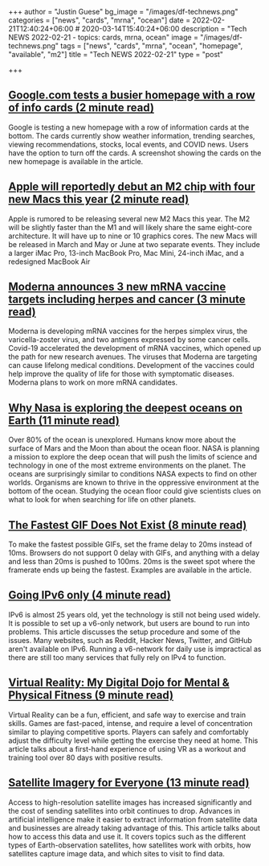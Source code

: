 +++
author = "Justin Guese"
bg_image = "/images/df-technews.png"
categories = ["news", "cards", "mrna", "ocean"]
date = 2022-02-21T12:40:24+06:00 # 2020-03-14T15:40:24+06:00
description = "Tech NEWS 2022-02-21 - topics: cards, mrna, ocean"
image = "/images/df-technews.png"
tags = ["news", "cards", "mrna", "ocean", "homepage", "available", "m2"]
title = "Tech NEWS 2022-02-21"
type = "post"

+++

## [Google.com tests a busier homepage with a row of info cards (2 minute read)](https://arstechnica.com/gadgets/2022/02/google-search-channels-yahoo-com-tests-news-and-weather-on-the-homepage/)

Google is testing a new homepage with a row of information cards at the bottom. The cards currently show weather information, trending searches, viewing recommendations, stocks, local events, and COVID news. Users have the option to turn off the cards. A screenshot showing the cards on the new homepage is available in the article.

## [Apple will reportedly debut an M2 chip with four new Macs this year (2 minute read)](https://www.theverge.com/2022/2/20/22943411/apple-m2-chip-new-macs-rumor?scrolla=5eb6d68b7fedc32c19ef33b4)

Apple is rumored to be releasing several new M2 Macs this year. The M2 will be slightly faster than the M1 and will likely share the same eight-core architecture. It will have up to nine or 10 graphics cores. The new Macs will be released in March and May or June at two separate events. They include a larger iMac Pro, 13-inch MacBook Pro, Mac Mini, 24-inch iMac, and a redesigned MacBook Air

## [Moderna announces 3 new mRNA vaccine targets including herpes and cancer (3 minute read)](https://newatlas.com/medical/moderna-new-mrna-vaccine-targets-herpes-cancer-shingles/)

Moderna is developing mRNA vaccines for the herpes simplex virus, the varicella-zoster virus, and two antigens expressed by some cancer cells. Covid-19 accelerated the development of mRNA vaccines, which opened up the path for new research avenues. The viruses that Moderna are targeting can cause lifelong medical conditions. Development of the vaccines could help improve the quality of life for those with symptomatic diseases. Moderna plans to work on more mRNA candidates.

## [Why Nasa is exploring the deepest oceans on Earth (11 minute read)](https://www.bbc.com/future/article/20220111-why-nasa-is-exploring-the-deepest-oceans-on-earth)

Over 80% of the ocean is unexplored. Humans know more about the surface of Mars and the Moon than about the ocean floor. NASA is planning a mission to explore the deep ocean that will push the limits of science and technology in one of the most extreme environments on the planet. The oceans are surprisingly similar to conditions NASA expects to find on other worlds. Organisms are known to thrive in the oppressive environment at the bottom of the ocean. Studying the ocean floor could give scientists clues on what to look for when searching for life on other planets.

## [The Fastest GIF Does Not Exist (8 minute read)](https://www.biphelps.com/blog/The-Fastest-GIF-Does-Not-Exist)

To make the fastest possible GIFs, set the frame delay to 20ms instead of 10ms. Browsers do not support 0 delay with GIFs, and anything with a delay and less than 20ms is pushed to 100ms. 20ms is the sweet spot where the framerate ends up being the fastest. Examples are available in the article.

## [Going IPv6 only (4 minute read)](https://blog.brixit.nl/going-ipv6-only/)

IPv6 is almost 25 years old, yet the technology is still not being used widely. It is possible to set up a v6-only network, but users are bound to run into problems. This article discusses the setup procedure and some of the issues. Many websites, such as Reddit, Hacker News, Twitter, and GitHub aren't available on IPv6. Running a v6-network for daily use is impractical as there are still too many services that fully rely on IPv4 to function.

## [Virtual Reality: My Digital Dojo for Mental & Physical Fitness (9 minute read)](https://www.nathanlippi.com/blog/digital-dojo)

Virtual Reality can be a fun, efficient, and safe way to exercise and train skills. Games are fast-paced, intense, and require a level of concentration similar to playing competitive sports. Players can safely and comfortably adjust the difficulty level while getting the exercise they need at home. This article talks about a first-hand experience of using VR as a workout and training tool over 80 days with positive results.

## [Satellite Imagery for Everyone (13 minute read)](https://spectrum.ieee.org/commercial-satellite-imagery)

Access to high-resolution satellite images has increased significantly and the cost of sending satellites into orbit continues to drop. Advances in artificial intelligence make it easier to extract information from satellite data and businesses are already taking advantage of this. This article talks about how to access this data and use it. It covers topics such as the different types of Earth-observation satellites, how satellites work with orbits, how satellites capture image data, and which sites to visit to find data.


